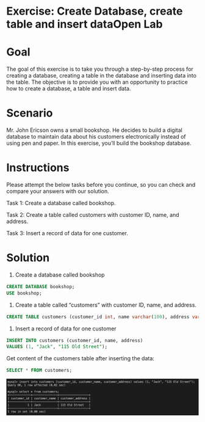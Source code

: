 # Exercise: Create Database, create table and insert dataOpen Lab

# **Goal**

The goal of this exercise is to take you through a step-by-step process for creating a database, creating a table in the database and inserting data into the table. The objective is to provide you with an opportunity to practice how to create a database, a table and insert data.

# **Scenario**

Mr. John Ericson owns a small bookshop. He decides to build a digital database to maintain data about his customers electronically instead of using pen and paper. In this exercise, you’ll build the bookshop database.

# **Instructions**

Please attempt the below tasks before you continue, so you can check and compare your answers with our solution.

Task 1: Create a database called bookshop.

Task 2: Create a table called customers with customer ID, name, and address.

Task 3: Insert a record of data for one customer.

# Solution

1. Create a database called bookshop

```sql
CREATE DATABASE bookshop;
USE bookshop;
```

1. Create a table called “customers” with customer ID, name, and address.

```sql
CREATE TABLE customers (customer_id int, name varchar(100), address varchar(255));
```

1. Insert a record of data for one customer

```sql
INSERT INTO customers (customer_id, name, address)
VALUES (1, "Jack", "115 Old Street");
```

Get content of the customers table after inserting the data:

```sql
SELECT * FROM customers;
```

![Screenshot 2023-01-21 at 2.51.32 PM.png](Exercise%20Create%20Database,%20create%20table%20and%20insert%20%2073f2369805d94854b7720ce7b0f28876/Screenshot_2023-01-21_at_2.51.32_PM.png)